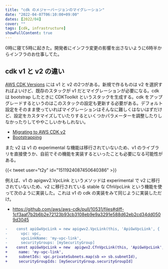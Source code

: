 ```yaml
---
title: "cdk のメジャーバージョンのマイグレーション"
date: "2022-04-07T06:10:00+09:00"
dates: [2022/04]
cover: ""
tags: [cdk, infrastructure]
showFullContent: true
---
```


0時に寝て5時に起きた。開発者にインフラ変更の影響を出さないように6時半からインフラのお仕事してた。

## cdk v1 と v2 の違い

[AWS CDK Versions](https://docs.aws.amazon.com/cdk/api/versions.html) には v1 と v2 の2つがある。新規で作るものは v2 を選択すればよいけど、既存のスタックが v1 だとマイグレーションが必要になる。cdk は bootstrap したときに CDKToolkit というスタックを生成する。cdk をアップグレードするというのはこのスタックの設定も更新する必要がある。デフォルト設定をそのまま使っていればマイグレーションはそんなに難しくはないはずだけど、設定をカスタマイズしていたりするといくつかパラメーターを調整したりしなかったりしてややこしいかもしれない。

* [Migrating to AWS CDK v2](https://docs.aws.amazon.com/cdk/v2/guide/migrating-v2.html)
* [Bootstrapping](https://docs.aws.amazon.com/cdk/v2/guide/bootstrapping.html)

また v2 は v1 の experimental な機能は移行されていないため、v1 のライブラリを直接使うか、自前でその機能を実装するといったことも必要になる可能性がある。

{{< tweet user="t2y" id="1511924087450640386" >}}

例えば、v1 の apigwv2.VpcLink というメソッドは experimental で v2 に移行されていないため、v2 に移行されている stable な CfnVpcLink という機能を使って次のように実装した。これは v1 の cdk の実装をみて同じように実装しただけ。

* https://github.com/aws/aws-cdk/pull/10531/files#diff-1cf3aaf7b2b6b2e72123b93cb3108eb9e9a3291e588d62eb2cd34dd0509d3045

```diff
-    const apiGwVpcLink = new apigwv2.VpcLink(this, 'ApiGwVpcLink', {
-      vpc: vpc,
-      vpcLinkName: 'my-vpc-link',
-      securityGroups: [mySecurityGroup]
+    const apiGwVpcLink = new  apigwv2.CfnVpcLink(this, 'ApiGwVpcLink', {
+     name: 'my-vpc-link',
+     subnetIds: vpc.privateSubnets.map(sb => sb.subnetId),
+     securityGroupIds: [mySecurityGroup.securityGroupId]
```
